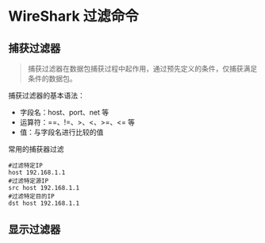 # WireShark 过滤命令

## 捕获过滤器

> 捕获过滤器在数据包捕获过程中起作用，通过预先定义的条件，仅捕获满足条件的数据包。

捕获过滤器的基本语法：
- 字段名：host、port、net 等
- 运算符：==、!=、>、<、>=、<= 等
- 值：与字段名进行比较的值

常用的捕获器过滤

    #过滤特定IP
    host 192.168.1.1
    #过滤特定源IP
    src host 192.168.1.1
    #过滤特定目的IP
    dst host 192.168.1.1

## 显示过滤器